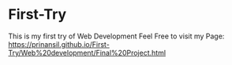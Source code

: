 # First-Try
This is my first try of Web Development
Feel Free to visit my Page: https://prinansil.github.io/First-Try/Web%20development/Final%20Project.html

